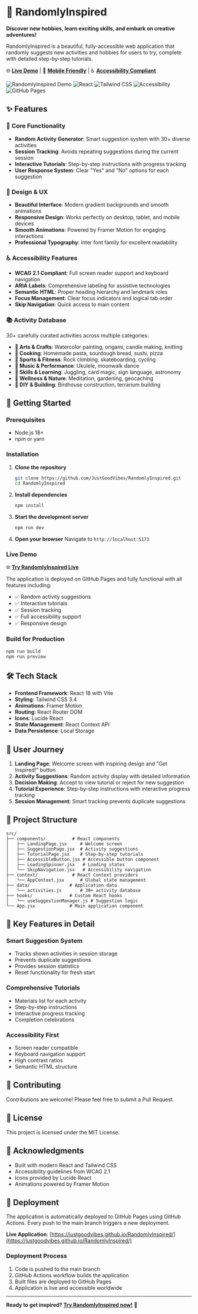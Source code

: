 # 🌟 RandomlyInspired

**Discover new hobbies, learn exciting skills, and embark on creative adventures!**

RandomlyInspired is a beautiful, fully-accessible web application that randomly suggests new activities and hobbies for users to try, complete with detailed step-by-step tutorials.

🌐 **[Live Demo](https://justgoodvibes.github.io/RandomlyInspired/)** | 📱 **[Mobile Friendly](https://justgoodvibes.github.io/RandomlyInspired/)** | ♿ **[Accessibility Compliant](https://justgoodvibes.github.io/RandomlyInspired/)**

![RandomlyInspired Demo](https://img.shields.io/badge/Status-Live-brightgreen) ![React](https://img.shields.io/badge/React-18-blue) ![Tailwind CSS](https://img.shields.io/badge/Tailwind-3.4-38B2AC) ![Accessibility](https://img.shields.io/badge/Accessibility-WCAG%202.1-green) ![GitHub Pages](https://img.shields.io/badge/Deployed%20on-GitHub%20Pages-blue)

## ✨ Features

### 🎯 **Core Functionality**
- **Random Activity Generator**: Smart suggestion system with 30+ diverse activities
- **Session Tracking**: Avoids repeating suggestions during the current session
- **Interactive Tutorials**: Step-by-step instructions with progress tracking
- **User Response System**: Clear "Yes" and "No" options for each suggestion

### 🎨 **Design & UX**
- **Beautiful Interface**: Modern gradient backgrounds and smooth animations
- **Responsive Design**: Works perfectly on desktop, tablet, and mobile devices
- **Smooth Animations**: Powered by Framer Motion for engaging interactions
- **Professional Typography**: Inter font family for excellent readability

### ♿ **Accessibility Features**
- **WCAG 2.1 Compliant**: Full screen reader support and keyboard navigation
- **ARIA Labels**: Comprehensive labeling for assistive technologies
- **Semantic HTML**: Proper heading hierarchy and landmark roles
- **Focus Management**: Clear focus indicators and logical tab order
- **Skip Navigation**: Quick access to main content

### 📚 **Activity Database**
30+ carefully curated activities across multiple categories:
- **🎨 Arts & Crafts**: Watercolor painting, origami, candle making, knitting
- **🍳 Cooking**: Homemade pasta, sourdough bread, sushi, pizza
- **🏃 Sports & Fitness**: Rock climbing, skateboarding, cycling
- **🎵 Music & Performance**: Ukulele, moonwalk dance
- **🧠 Skills & Learning**: Juggling, card magic, sign language, astronomy
- **🌱 Wellness & Nature**: Meditation, gardening, geocaching
- **🔧 DIY & Building**: Birdhouse construction, terrarium building

## 🚀 Getting Started

### Prerequisites
- Node.js 18+
- npm or yarn

### Installation

1. **Clone the repository**
   ```bash
   git clone https://github.com/JustGoodVibes/RandomlyInspired.git
   cd RandomlyInspired
   ```

2. **Install dependencies**
   ```bash
   npm install
   ```

3. **Start the development server**
   ```bash
   npm run dev
   ```

4. **Open your browser**
   Navigate to `http://localhost:5173`

### Live Demo

🌐 **[Try RandomlyInspired Live](https://justgoodvibes.github.io/RandomlyInspired/)**

The application is deployed on GitHub Pages and fully functional with all features including:
- ✅ Random activity suggestions
- ✅ Interactive tutorials
- ✅ Session tracking
- ✅ Full accessibility support
- ✅ Responsive design

### Build for Production

```bash
npm run build
npm run preview
```

## 🛠 Tech Stack

- **Frontend Framework**: React 18 with Vite
- **Styling**: Tailwind CSS 3.4
- **Animations**: Framer Motion
- **Routing**: React Router DOM
- **Icons**: Lucide React
- **State Management**: React Context API
- **Data Persistence**: Local Storage

## 📱 User Journey

1. **Landing Page**: Welcome screen with inspiring design and "Get Inspired!" button
2. **Activity Suggestions**: Random activity display with detailed information
3. **Decision Making**: Accept to view tutorial or reject for new suggestion
4. **Tutorial Experience**: Step-by-step instructions with interactive progress tracking
5. **Session Management**: Smart tracking prevents duplicate suggestions

## 🎯 Project Structure

```
src/
├── components/          # React components
│   ├── LandingPage.jsx     # Welcome screen
│   ├── SuggestionPage.jsx  # Activity suggestions
│   ├── TutorialPage.jsx    # Step-by-step tutorials
│   ├── AccessibleButton.jsx # Accessible button component
│   ├── LoadingSpinner.jsx   # Loading states
│   └── SkipNavigation.jsx   # Accessibility navigation
├── context/             # React Context providers
│   └── AppContext.jsx      # Global state management
├── data/               # Application data
│   └── activities.js       # 30+ activity database
├── hooks/              # Custom React hooks
│   └── useSuggestionManager.js # Suggestion logic
└── App.jsx             # Main application component
```

## 🌟 Key Features in Detail

### Smart Suggestion System
- Tracks shown activities in session storage
- Prevents duplicate suggestions
- Provides session statistics
- Reset functionality for fresh start

### Comprehensive Tutorials
- Materials list for each activity
- Step-by-step instructions
- Interactive progress tracking
- Completion celebrations

### Accessibility First
- Screen reader compatible
- Keyboard navigation support
- High contrast ratios
- Semantic HTML structure

## 🤝 Contributing

Contributions are welcome! Please feel free to submit a Pull Request.

## 📄 License

This project is licensed under the MIT License.

## 🙏 Acknowledgments

- Built with modern React and Tailwind CSS
- Accessibility guidelines from WCAG 2.1
- Icons provided by Lucide React
- Animations powered by Framer Motion

## 🚀 Deployment

The application is automatically deployed to GitHub Pages using GitHub Actions. Every push to the main branch triggers a new deployment.

**Live Application**: [https://justgoodvibes.github.io/RandomlyInspired/](https://justgoodvibes.github.io/RandomlyInspired/)

### Deployment Process
1. Code is pushed to the main branch
2. GitHub Actions workflow builds the application
3. Built files are deployed to GitHub Pages
4. Application is live and accessible worldwide

---

**Ready to get inspired? [Try RandomlyInspired now!](https://justgoodvibes.github.io/RandomlyInspired/)** 🚀
